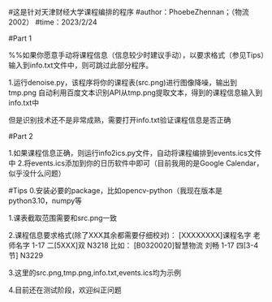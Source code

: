 #这是针对天津财经大学课程编排的程序
#author：PhoebeZhennan；（物流2002）
#time：2023/2/24

#Part 1

%%如果你愿意手动将课程信息（信息较少时建议手动），以要求格式（参见Tips）输入到info.txt文件中，则可跳过此部分程序。

1.运行denoise.py，该程序将你的课程表(src.png)进行图像降噪，输出到tmp.png
	自动利用百度文本识别API从tmp.png提取文本，得到的课程信息输入到info.txt中	

但是识别技术还不是非常成熟，需要打开info.txt验证课程信息是否正确

#Part 2

1.如果课程信息正确，则运行info2ics.py文件，自动将课程编排到events.ics文件中
2.将events.ics添加到你的日历软件中即可（目前我用的是Google Calendar，似乎没什么问题）


#Tips
0.安装必要的package，比如opencv-python（我现在版本是python3.10，numpy等

1.课表截取范围需要和src.png一致

2.课程信息要求格式(除了XXX其余都需要仔细校对)：
[XXXXXXXX]课程名字 老师名字 1-17 二[5XXX]双 N3218
比如：
[B0320020]智慧物流 刘畅 1-17 四[3-4节] N3229 

3.这里的src.png,tmp.png,info.txt,events.ics均为示例

4.目前还在测试阶段，欢迎纠正问题
